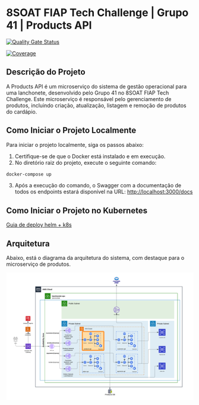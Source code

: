 # 8SOAT FIAP Tech Challenge | Grupo 41 | Products API

[![Quality Gate Status](https://sonarcloud.io/api/project_badges/measure?project=8SOAT-GRUPO-41_tech-challenge-fase-4-products&metric=alert_status)](https://sonarcloud.io/summary/new_code?id=8SOAT-GRUPO-41_tech-challenge-fase-4-products)

[![Coverage](https://sonarcloud.io/api/project_badges/measure?project=8SOAT-GRUPO-41_tech-challenge-fase-4-products&metric=coverage)](https://sonarcloud.io/summary/new_code?id=8SOAT-GRUPO-41_tech-challenge-fase-4-products)


## Descrição do Projeto

A Products API é um microserviço do sistema de gestão operacional para uma lanchonete, desenvolvido pelo Grupo 41 no 8SOAT FIAP Tech Challenge. Este microserviço é responsável pelo gerenciamento de produtos, incluindo criação, atualização, listagem e remoção de produtos do cardápio.

## Como Iniciar o Projeto Localmente

Para iniciar o projeto localmente, siga os passos abaixo:

1. Certifique-se de que o Docker está instalado e em execução.
2. No diretório raiz do projeto, execute o seguinte comando:

```bash
docker-compose up
```

3. Após a execução do comando, o Swagger com a documentação de todos os endpoints estará disponível na URL:
   [http://localhost:3000/docs](http://localhost:3000/docs)

## Como Iniciar o Projeto no Kubernetes

[Guia de deploy helm + k8s](k8s/README.md)

## Arquitetura

Abaixo, está o diagrama da arquitetura do sistema, com destaque para o microserviço de produtos.

![Arquitetura](diagrams/architecture-fase-4-products.png)
